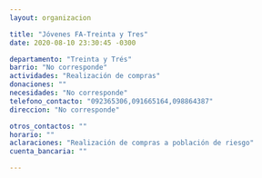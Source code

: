 ```yaml
---
layout: organizacion

title: "Jóvenes FA-Treinta y Tres"
date: 2020-08-10 23:30:45 -0300

departamento: "Treinta y Trés"
barrio: "No corresponde"
actividades: "Realización de compras"
donaciones: ""
necesidades: "No corresponde"
telefono_contacto: "092365306,091665164,098864387"
direccion: "No corresponde"

otros_contactos: ""
horario: ""
aclaraciones: "Realización de compras a población de riesgo"
cuenta_bancaria: ""

---
```

